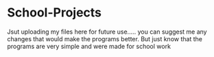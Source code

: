 # School-Projects

Jsut uploading my files here for future use.....
you can suggest me any changes that would make the programs better.
But just know that the programs are very simple and were made for school work

